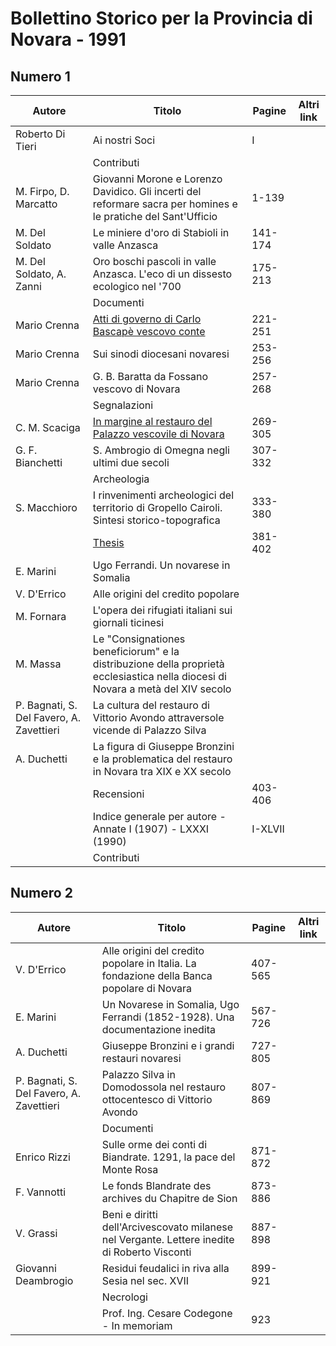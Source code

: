 # Bollettino Storico per la Provincia di Novara - 1991

## Numero 1

| Autore                                   | Titolo                                                                                                                          | Pagine  | Altri link |
|------------------------------------------|---------------------------------------------------------------------------------------------------------------------------------|---------|------------|
| Roberto Di Tieri                         | Ai nostri Soci                                                                                                                  | I       |            |
|                                          | Contributi                                                                                                                      |         |            |
| M. Firpo, D. Marcatto                    | Giovanni Morone e Lorenzo Davidico. Gli incerti del reformare sacra per homines e le pratiche del Sant'Ufficio                  | 1-139   |            |
| M. Del Soldato                           | Le miniere d'oro di Stabioli in valle Anzasca                                                                                   | 141-174 |            |
| M. Del Soldato, A. Zanni                 | Oro boschi pascoli in valle Anzasca. L'eco di un dissesto ecologico nel '700                                                    | 175-213 |            |
|                                          | Documenti                                                                                                                       |         |            |
| Mario Crenna                             | [Atti di governo di Carlo Bascapè vescovo conte](https://en.calameo.com/read/0047331280ab4cc8f69d1)                             | 221-251 |            |
| Mario Crenna                             | Sui sinodi diocesani novaresi                                                                                                   | 253-256 |            |
| Mario Crenna                             | G. B. Baratta da Fossano vescovo di Novara                                                                                      | 257-268 |            |
|                                          | Segnalazioni                                                                                                                    |         |            |
| C. M. Scaciga                            | [In margine al restauro del Palazzo vescovile di Novara](http://www.ssno.it/BSPNo/1991_Scaciga_lo.pdf)                          | 269-305 |            |
| G. F. Bianchetti                         | S. Ambrogio di Omegna negli ultimi due secoli                                                                                   | 307-332 |            |
|                                          | Archeologia                                                                                                                     |         |            |
| S. Macchioro                             | I rinvenimenti archeologici del territorio di Gropello Cairoli. Sintesi storico-topografica                                     | 333-380 |            |
|                                          | [Thesis](http://www.ssno.it/BSPNo/bspn_thesis.html#1991)                                                                        | 381-402 |            |
| E. Marini                                | Ugo Ferrandi. Un novarese in Somalia                                                                                            |         |            |
| V. D'Errico                              | Alle origini del credito popolare                                                                                               |         |            |
| M. Fornara                               | L'opera dei rifugiati italiani sui giornali ticinesi                                                                            |         |            |
| M. Massa                                 | Le "Consignationes beneficiorum" e la distribuzione della proprietà ecclesiastica nella diocesi di Novara a metà del XIV secolo |         |            |
| P. Bagnati, S. Del Favero, A. Zavettieri | La cultura del restauro di Vittorio Avondo attraversole vicende di Palazzo Silva                                                |         |            |
| A. Duchetti                              | La figura di Giuseppe Bronzini e la problematica del restauro in Novara tra XIX e XX secolo                                     |         |            |
|                                          | Recensioni                                                                                                                      | 403-406 |            |
|                                          | Indice generale per autore - Annate I (1907) - LXXXI (1990)                                                                     | I-XLVII |            |
|                                          | Contributi                                                                                                                      |         |            |

## Numero 2

| Autore                                   | Titolo                                                                                       | Pagine  | Altri link |
|------------------------------------------|----------------------------------------------------------------------------------------------|---------|------------|
| V. D'Errico                              | Alle origini del credito popolare in Italia. La fondazione della Banca popolare di Novara    | 407-565 |            |
| E. Marini                                | Un Novarese in Somalia, Ugo Ferrandi (1852-1928). Una documentazione inedita                 | 567-726 |            |
| A. Duchetti                              | Giuseppe Bronzini e i grandi restauri novaresi                                               | 727-805 |            |
| P. Bagnati, S. Del Favero, A. Zavettieri | Palazzo Silva in Domodossola nel restauro ottocentesco di Vittorio Avondo                    | 807-869 |            |
|                                          | Documenti                                                                                    |         |            |
| Enrico Rizzi                             | Sulle orme dei conti di Biandrate. 1291, la pace del Monte Rosa                              | 871-872 |            |
| F. Vannotti                              | Le fonds Blandrate des archives du Chapitre de Sion                                          | 873-886 |            |
| V. Grassi                                | Beni e diritti dell'Arcivescovato milanese nel Vergante. Lettere inedite di Roberto Visconti | 887-898 |            |
| Giovanni Deambrogio                      | Residui feudalici in riva alla Sesia nel sec. XVII                                           | 899-921 |            |
|                                          | Necrologi                                                                                    |         |            |
|                                          | Prof. Ing. Cesare Codegone - In memoriam                                                     | 923     |            |
